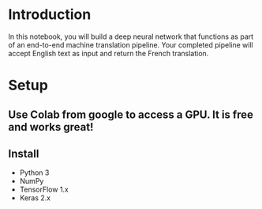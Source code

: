 # Introduction
In this notebook, you will build a deep neural network that functions as part of an end-to-end machine translation pipeline. Your completed pipeline will accept English text as input and return the French translation.

# Setup

## Use Colab from google to access a GPU. It is free and works great!

## Install
- Python 3
- NumPy
- TensorFlow 1.x
- Keras 2.x
